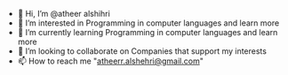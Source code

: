 - 👋 Hi, I’m @atheer alshihri
- 👀 I’m interested in Programming in computer languages and learn more
- 🌱 I’m currently learning Programming in computer languages and learn more
- 💞️ I’m looking to collaborate on Companies that support my interests
- 📫 How to reach me "atheerr.alshehri@gmail.com"


<!---
atheer-alshihri/atheer-alshihri is a ✨ special ✨ repository because its `README.md` (this file) appears on your GitHub profile.
You can click the Preview link to take a look at your changes.
--->
